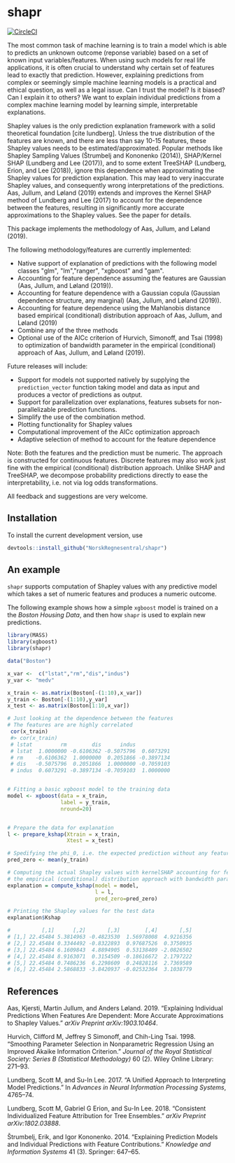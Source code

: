 
<!-- README.md is generated from README.Rmd. Please edit that file -->
shapr
=====

[![CircleCI](https://circleci.com/gh/NorskRegnesentral/shapr.svg?style=svg&circle-token=7c2a3a4edc870b4694982f0fe8ac66f92d639099)](https://circleci.com/gh/NorskRegnesentral/shapr)

The most common task of machine learning is to train a model which is able to predicts an unknown outcome (reponse variable) based on a set of known input variables/features. When using such models for real life applications, it is often crucial to understand why certain set of features lead to exactly that prediction. However, explaining predictions from complex or seemingly simple machine learning models is a practical and ethical question, as well as a legal issue. Can I trust the model? Is it biased? Can I explain it to others? We want to explain individual predictions from a complex machine learning model by learning simple, interpretable explanations.

Shapley values is the only prediction explanation framework with a solid theoretical foundation \[cite lundberg\]. Unless the true distribution of the features are known, and there are less than say 10-15 features, these Shapley values needs to be estimated/approximated. Popular methods like Shapley Sampling Values (Štrumbelj and Kononenko (2014)), SHAP/Kernel SHAP (Lundberg and Lee (2017)), and to some extent TreeSHAP (Lundberg, Erion, and Lee (2018)), ignore this dependence when approximating the Shapley values for prediction explanation. This may lead to very inaccurate Shapley values, and consequently wrong interpretations of the predictions. Aas, Jullum, and Løland (2019) extends and improves the Kernel SHAP method of Lundberg and Lee (2017) to account for the dependence between the features, resulting in significantly more accurate approximations to the Shapley values. See the paper for details.

This package implements the methodology of Aas, Jullum, and Løland (2019).

The following methodology/features are currently implemented:

-   Native support of explanation of predictions with the following model classes "glm", "lm","ranger", "xgboost" and "gam".
-   Accounting for feature dependence assuming the features are Gaussian (Aas, Jullum, and Løland (2019)).
-   Accounting for feature dependence with a Gaussian copula (Gaussian dependence structure, any marginal) (Aas, Jullum, and Løland (2019)).
-   Accounting for feature dependence using the Mahlanobis distance based empirical (conditional) distribution approach of Aas, Jullum, and Løland (2019)
-   Combine any of the three methods
-   Optional use of the AICc criterion of Hurvich, Simonoff, and Tsai (1998) to optimization of bandwidth parameter in the empirical (conditional) approach of Aas, Jullum, and Løland (2019).

<!--
Current methodological restrictions:

- The features must follow a continuous distribution
- Discrete features typically work just fine in practice although the theory breaks down
- Ordered/unordered categorical features are not supported
-->
Future releases will include:

-   Support for models not supported natively by supplying the `prediction_vector` function taking model and data as input and produces a vector of predictions as output.
-   Support for parallelization over explanations, features subsets for non-parallelizable prediction functions.
-   Simplify the use of the combination method.
-   Plotting functionality for Shapley values
-   Computational improvement of the AICc optimization approach
-   Adaptive selection of method to account for the feature dependence

Note: Both the features and the prediction must be numeric. The approach is constructed for continuous features. Discrete features may also work just fine with the empirical (conditional) distribution approach. Unlike SHAP and TreeSHAP, we decompose probability predictions directly to ease the interpretability, i.e. not via log odds transformations.

All feedback and suggestions are very welcome.

Installation
------------

To install the current development version, use

``` r
devtools::install_github("NorskRegnesentral/shapr")
```

An example
----------

`shapr` supports computation of Shapley values with any predictive model which takes a set of numeric features and produces a numeric outcome.

The following example shows how a simple `xgboost` model is trained on a the *Boston Housing Data*, and then how `shapr` is used to explain new predictions.

``` r
library(MASS)
library(xgboost)
library(shapr)

data("Boston")

x_var <-  c("lstat","rm","dis","indus")
y_var <- "medv"

x_train <- as.matrix(Boston[-(1:10),x_var])
y_train <- Boston[-(1:10),y_var]
x_test <- as.matrix(Boston[1:10,x_var])

# Just looking at the dependence between the features
# The features are are highly correlated
 cor(x_train)
 #> cor(x_train)
 # lstat         rm        dis      indus
 # lstat  1.0000000 -0.6106362 -0.5075796  0.6073291
 # rm    -0.6106362  1.0000000  0.2051866 -0.3897134
 # dis   -0.5075796  0.2051866  1.0000000 -0.7059103
 # indus  0.6073291 -0.3897134 -0.7059103  1.0000000


# Fitting a basic xgboost model to the training data
model <- xgboost(data = x_train,
                 label = y_train,
                 nround=20)


# Prepare the data for explanation
l <- prepare_kshap(Xtrain = x_train,
                   Xtest = x_test)

# Spedifying the phi_0, i.e. the expected prediction without any features
pred_zero <- mean(y_train)

# Computing the actual Shapley values with kernelSHAP accounting for feature dependence using
# the empirical (conditional) distribution approach with bandwidth parameter sigma = 0.1 (default)
explanation = compute_kshap(model = model,
                            l = l,
                            pred_zero=pred_zero)

# Printing the Shapley values for the test data
explanation$Kshap

#          [,1]      [,2]       [,3]        [,4]       [,5]
# [1,] 22.45484 5.3814963 -0.4823530  1.56978008  4.9216356
# [2,] 22.45484 0.3344492 -0.8322893  0.97687526  0.3750935
# [3,] 22.45484 6.1609843  4.8894905  0.53138409 -2.0826502
# [4,] 22.45484 8.9163071  0.3154509 -0.18616672  2.1797222
# [5,] 22.45484 0.7486236  6.2298609  0.24828116  2.7369589
# [6,] 22.45484 2.5868833 -3.8420937 -0.02532364  3.1038779
```

References
----------

Aas, Kjersti, Martin Jullum, and Anders Løland. 2019. “Explaining Individual Predictions When Features Are Dependent: More Accurate Approximations to Shapley Values.” *arXiv Preprint arXiv:1903.10464*.

Hurvich, Clifford M, Jeffrey S Simonoff, and Chih-Ling Tsai. 1998. “Smoothing Parameter Selection in Nonparametric Regression Using an Improved Akaike Information Criterion.” *Journal of the Royal Statistical Society: Series B (Statistical Methodology)* 60 (2). Wiley Online Library: 271–93.

Lundberg, Scott M, and Su-In Lee. 2017. “A Unified Approach to Interpreting Model Predictions.” In *Advances in Neural Information Processing Systems*, 4765–74.

Lundberg, Scott M, Gabriel G Erion, and Su-In Lee. 2018. “Consistent Individualized Feature Attribution for Tree Ensembles.” *arXiv Preprint arXiv:1802.03888*.

Štrumbelj, Erik, and Igor Kononenko. 2014. “Explaining Prediction Models and Individual Predictions with Feature Contributions.” *Knowledge and Information Systems* 41 (3). Springer: 647–65.
